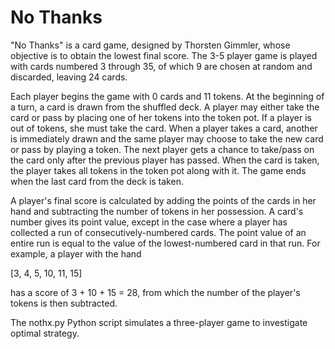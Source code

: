 # No Thanks

"No Thanks" is a card game, designed by Thorsten Gimmler, whose objective is to obtain the lowest final score. The 3-5 player game is played with cards numbered 3 through 35, of which 9 are chosen at random and discarded, leaving 24 cards. 

Each player begins the game with 0 cards and 11 tokens. At the beginning of a turn, a card is drawn from the shuffled deck. A player may either take the card or pass by placing one of her tokens into the token pot. If a player is out of tokens, she must take the card. When a player takes a card, another is immediately drawn and the same player may choose to take the new card or pass by playing a token. The next player gets a chance to take/pass on the card only after the previous player has passed. When the card is taken, the player takes all tokens in the token pot along with it. The game ends when the last card from the deck is taken.

A player's final score is calculated by adding the points of the cards in her hand and subtracting the number of tokens in her possession. A card's number gives its point value, except in the case where a player has collected a run of consecutively-numbered cards. The point value of an entire run is equal to the value of the lowest-numbered card in that run. For example, a player with the hand

[3, 4, 5, 10, 11, 15]

has a score of 3 + 10 + 15 = 28, from which the number of the player's tokens is then subtracted.

The nothx.py Python script simulates a three-player game to investigate optimal strategy.
